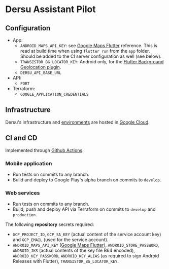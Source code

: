 # Dersu Assistant Pilot

## Configuration

 - App:
 	- `ANDROID_MAPS_API_KEY`: see [Google Maps Flutter](https://pub.dev/packages/google_maps_flutter) reference. This is read at build time when using `flutter run` from the `app` folder. Should be added to the CI server configuration as well (see below).
 	- `TRANSISTOR_BG_LOCATOR_KEY`: Android only, for the [Flutter Background Geolocation plugin](https://pub.dev/packages/flutter_background_geolocation).
 	- `DERSU_API_BASE_URL`
 - API:
 	- `PORT`
 - Terraform:
 	- `GOOGLE_APPLICATION_CREDENTIALS`

## Infrastructure

Dersu's infrastructure and [environments](./docs/environments.md) are hosted in [Google Cloud](./docs/gcp.md).

## CI and CD

Implemented through [Github Actions](https://github.com/dersu-uz/assistant-pilot/actions).

### Mobile application

- Run tests on commits to any branch.
- Build and deploy to Google Play's alpha branch on commits to `develop`.

### Web services

- Run tests on commits to any branch.
- Build, push and deploy API via Terraform on commits to `develop` and `production`.

The following **repository** secrets required:

 - `GCP_PROJECT_ID`, `GCP_SA_KEY` (actual content of the service account key) and `GCP_EMAIL` (used for the service account).
 - `ANDROID_MAPS_API_KEY` ([Google Maps Flutter](https://pub.dev/packages/google_maps_flutter)), `ANDROID_STORE_PASSWORD`, `ANDROID_JKS` (actual contents of the key file B64 encoded), `ANDROID_KEY_PASSWORD`, `ANDROID_KEY_ALIAS` (as required to sign Android Releases with Flutter), `TRANSISTOR_BG_LOCATOR_KEY`.
